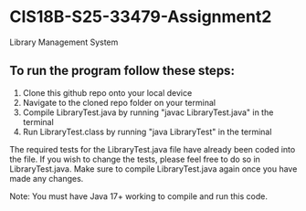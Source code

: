 # CIS18B-S25-33479-Assignment2
Library Management System

## To run the program follow these steps:

1. Clone this github repo onto your local device
2. Navigate to the cloned repo folder on your terminal
3. Compile LibraryTest.java by running "javac LibraryTest.java" in the terminal
4. Run LibraryTest.class by running "java LibraryTest" in the terminal

The required tests for the LibraryTest.java file have already been coded into the file. If you wish to change the tests, please feel free to do so in LibraryTest.java. Make sure to compile LibraryTest.java again once you have made any changes.

Note: You must have Java 17+ working to compile and run this code.